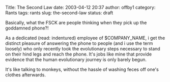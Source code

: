Title: The Second Law
date: 2003-04-12 20:37
author: offby1
category: Rants
tags: rants
slug: the-second-law
status: draft

Basically, what the FSCK are people thinking when they pick up the goddamned phone?!

As a dedicated (read: indentured) employee of \$COMPANY_NAME, i get the distinct pleasure of answering the phone to people (and i use the term loosely) who only recently took the evolutionary steps necessary to stand on their hind legs and reach the phone. It\'s jobs like mine that provide evidence that the human evolutionary journey is only barely begun.

It\'s like talking to monkeys, without the hassle of washing feces off one\'s clothes afterwards.
